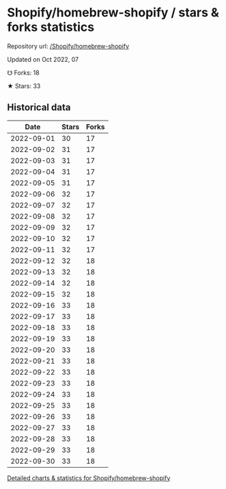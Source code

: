# Shopify/homebrew-shopify / stars & forks statistics

Repository url: [/Shopify/homebrew-shopify](https://github.com/Shopify/homebrew-shopify)

Updated on Oct 2022, 07

☋ Forks: 18

★ Stars: 33

## Historical data
| Date | Stars | Forks |
|------|-------|-------|
| 2022-09-01 | 30 | 17 | 
| 2022-09-02 | 31 | 17 | 
| 2022-09-03 | 31 | 17 | 
| 2022-09-04 | 31 | 17 | 
| 2022-09-05 | 31 | 17 | 
| 2022-09-06 | 32 | 17 | 
| 2022-09-07 | 32 | 17 | 
| 2022-09-08 | 32 | 17 | 
| 2022-09-09 | 32 | 17 | 
| 2022-09-10 | 32 | 17 | 
| 2022-09-11 | 32 | 17 | 
| 2022-09-12 | 32 | 18 | 
| 2022-09-13 | 32 | 18 | 
| 2022-09-14 | 32 | 18 | 
| 2022-09-15 | 32 | 18 | 
| 2022-09-16 | 33 | 18 | 
| 2022-09-17 | 33 | 18 | 
| 2022-09-18 | 33 | 18 | 
| 2022-09-19 | 33 | 18 | 
| 2022-09-20 | 33 | 18 | 
| 2022-09-21 | 33 | 18 | 
| 2022-09-22 | 33 | 18 | 
| 2022-09-23 | 33 | 18 | 
| 2022-09-24 | 33 | 18 | 
| 2022-09-25 | 33 | 18 | 
| 2022-09-26 | 33 | 18 | 
| 2022-09-27 | 33 | 18 | 
| 2022-09-28 | 33 | 18 | 
| 2022-09-29 | 33 | 18 | 
| 2022-09-30 | 33 | 18 | 


[Detailed charts & statistics for Shopify/homebrew-shopify](https://reviewgithub.com/rep/Shopify/homebrew-shopify)
